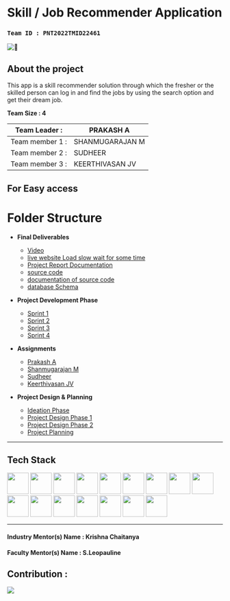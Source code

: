# Skill / Job Recommender Application

###  __`Team ID : PNT2022TMID22461`__

<img src="https://s.yimg.com/aah/yhst-142559966768543/job-search-4.jpg" alt="🌱" > <span>

## About the project
This app is a skill recommender solution through which the fresher or the skilled person can log in and find the jobs
by using the search option and get their dream job.

__Team Size : 4__


|Team Leader :| PRAKASH A|
| ------------|---------------|              
|Team member 1 :| SHANMUGARAJAN M|
|Team member 2 :| SUDHEER |
|Team member 3 :| KEERTHIVASAN JV|

## For Easy access

# Folder Structure

- **Final Deliverables**
  - [Video](https://www.youtube.com/watch?v=b-D07LMPVlw)
  - [live website Load slow wait for some time](https://job-app-y5a9.onrender.com/)
  - [Project Report Documentation](https://github.com/IBM-EPBL/IBM-Project-20991-1659768892/blob/master/Final%20Deliverables/Project%20Report%20Documentation.pdf)
  - [source code](https://github.com/IBM-EPBL/IBM-Project-20991-1659768892/tree/master/Final%20Deliverables/Source%20code)
  - [documentation of source code](https://ibm-epbl.github.io/IBM-Project-20991-1659768892/Final%20Deliverables/Source%20code/documentation/app.html)
  - [database Schema](https://github.com/IBM-EPBL/IBM-Project-20991-1659768892/blob/master/Final%20Deliverables/Database-schema/db-schema.pdf)
  
- **Project Development Phase**

  - [Sprint 1](Project%20Development%20Phase/Sprint%201)
  - [Sprint 2](Project%20Development%20Phase/Sprint%202)
  - [Sprint 3](Project%20Development%20Phase/Sprint%203)
  - [Sprint 4](Project%20Development%20Phase/Sprint%204)
- **Assignments**
  - [Prakash A](https://github.com/IBM-EPBL/IBM-Project-20991-1659768892/tree/master/Assignment/Prakash_113119UG04070%20(Team%20Lead)) 
  - [Shanmugarajan M](https://github.com/IBM-EPBL/IBM-Project-20991-1659768892/tree/master/Assignment/Shanmugarajan%20M_113119UG0497)
  - [Sudheer](https://github.com/IBM-EPBL/IBM-Project-20991-1659768892/tree/master/Assignment/sudhher_113119UG04100)
  - [Keerthivasan JV](https://github.com/IBM-EPBL/IBM-Project-20991-1659768892/tree/master/Assignment/Keerthivasan%20J%20V)
- **Project Design & Planning**
  - [Ideation Phase](Project%20Design%20%26%20Planning/Ideation%20Phase/)
  - [Project Design Phase 1](Project%20Design%20%26%20Planning/Project%20Design%20Phase%201/)
  - [Project Design Phase 2](Project%20Design%20%26%20Planning/Project%20Design%20Phase%20II)
  - [Project Planning](Project%20Design%20%26%20Planning/Project%20Planning/)



---


## Tech Stack

<code><img height="50" src="https://www.vectorlogo.zone/logos/w3_html5/w3_html5-ar21.svg"></code>
<code><img height="50" src="https://www.vectorlogo.zone/logos/tailwindcss/tailwindcss-ar21.svg"></code>
<code><img height="50" src="https://www.vectorlogo.zone/logos/javascript/javascript-horizontal.svg"></code>
<code><img height="50" src="https://www.vectorlogo.zone/logos/font-awesome/font-awesome-ar21.svg"></code>
<code><img height="50" src="https://www.vectorlogo.zone/logos/python/python-ar21.svg"></code>
<code><img height="50" src="https://www.vectorlogo.zone/logos/pocoo_flask/pocoo_flask-ar21.svg"></code>
<code><img height="50" src="https://www.vectorlogo.zone/logos/json/json-ar21.svg"></code>
<code><img height="50" src="https://www.vectorlogo.zone/logos/rapidapi/rapidapi-ar21.svg"></code>
<code><img height="50" src="https://www.vectorlogo.zone/logos/ibm_cloud/ibm_cloud-ar21.svg"></code>
<code><img height="50" src="https://www.vectorlogo.zone/logos/docker/docker-ar21.svg"></code>
<code><img height="50" src="https://www.vectorlogo.zone/logos/kubernetes/kubernetes-ar21.svg"></code>
<code><img height="50" src="https://www.vectorlogo.zone/logos/git-scm/git-scm-ar21.svg"></code>
<code><img height="50" src="https://www.vectorlogo.zone/logos/firebase/firebase-ar21.svg"></code>
<code><img height="50" src="https://www.vectorlogo.zone/logos/github/github-ar21.svg"></code>
<code><img height="50" src="https://www.vectorlogo.zone/logos/heroku/heroku-ar21.svg"></code>
<code><img height="50" src="https://www.vectorlogo.zone/logos/atlassian_jira/atlassian_jira-ar21.svg"></code>


---
#### Industry Mentor(s) Name : Krishna Chaitanya

#### Faculty Mentor(s) Name  : S.Leopauline


## Contribution :
![](https://svgur.com/i/nQ2.svg)
